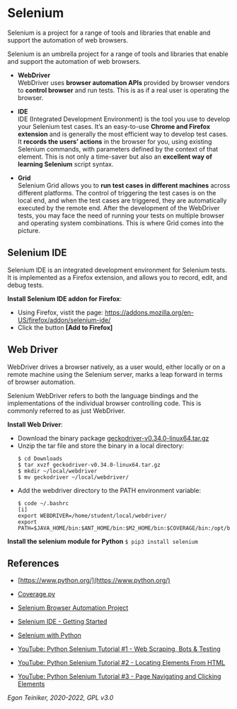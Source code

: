 # Selenium

Selenium is a project for a range of tools and libraries that enable and support the automation of web browsers.

Selenium is an umbrella project for a range of tools and libraries that enable and support the automation of web browsers.

* **WebDriver**\
  WebDriver uses **browser automation APIs** provided by browser vendors to **control browser** and run tests.
  This is as if a real user is operating the browser.

* **IDE**\
  IDE (Integrated Development Environment) is the tool you use to develop your Selenium test cases.
  It’s an easy-to-use **Chrome and Firefox extension** and is generally the most efficient way to develop test cases.
  It **records the users’ actions** in the browser for you, using existing Selenium commands, with parameters defined
  by the context of that element.
  This is not only a time-saver but also an **excellent way of learning Selenium** script syntax.

* **Grid**\
  Selenium Grid allows you to **run test cases in different machines** across different platforms.
  The control of triggering the test cases is on the local end, and when the test cases are triggered,
  they are automatically executed by the remote end.
  After the development of the WebDriver tests, you may face the need of running your tests on multiple
  browser and operating system combinations. This is where Grid comes into the picture.


## Selenium IDE
Selenium IDE is an integrated development environment for Selenium tests.
It is implemented as a Firefox extension, and allows you to record, edit, and debug tests.

**Install Selenium IDE addon for Firefox**:
* Using Firefox, vistit the page: https://addons.mozilla.org/en-US/firefox/addon/selenium-ide/
* Click the button **[Add to Firefox]**


## Web Driver
WebDriver drives a browser natively, as a user would, either locally or on a remote machine using the Selenium server,
marks a leap forward in terms of browser automation.

Selenium WebDriver refers to both the language bindings and the implementations of the individual browser
controlling code. This is commonly referred to as just WebDriver.

**Install Web Driver**:
* Download the binary package [geckodriver-v0.34.0-linux64.tar.gz](https://github.com/mozilla/geckodriver/releases)
* Unzip the tar file and store the binary in a local directory:
    ```
    $ cd Downloads
    $ tar xvzf geckodriver-v0.34.0-linux64.tar.gz
    $ mkdir ~/local/webdriver
    $ mv geckodriver ~/local/webdriver/
    ```
* Add the webdriver directory to the PATH environment variable:
    ```
    $ code ~/.bashrc
    [i]
    export WEBDRIVER=/home/student/local/webdriver/
    export PATH=$JAVA_HOME/bin:$ANT_HOME/bin:$M2_HOME/bin:$COVERAGE/bin:/opt/bin:$WEBDRIVER/:$PATH
    ```

**Install the selenium module for Python**
    ```
    $ pip3 install selenium
    ```

## References
* [https://www.python.org/](https://www.python.org/)

* [Coverage.py](https://coverage.readthedocs.io/en/coverage-5.5/)

* [Selenium Browser Automation Project](https://www.selenium.dev/documentation/en/)

* [Selenium IDE - Getting Started](https://www.selenium.dev/selenium-ide/docs/en/introduction/getting-started)

* [Selenium with Python](https://selenium-python.readthedocs.io/)

* [YouTube: Python Selenium Tutorial #1 - Web Scraping, Bots & Testing](https://youtu.be/Xjv1sY630Uc)
* [YouTube: Python Selenium Tutorial #2 - Locating Elements From HTML](https://youtu.be/b5jt2bhSeXs)
* [YouTube: Python Selenium Tutorial #3 - Page Navigating and Clicking Elements](https://youtu.be/U6gbGk5WPws)


*Egon Teiniker, 2020-2022, GPL v3.0*
